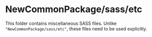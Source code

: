 # NewCommonPackage/sass/etc

This folder contains miscellaneous SASS files. Unlike `"NewCommonPackage/sass/etc"`, these files
need to be used explicitly.
